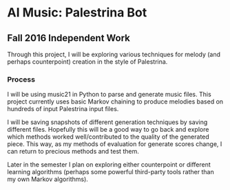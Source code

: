# AI Music: Palestrina Bot
## Fall 2016 Independent Work

Through this project, I will be exploring various techniques for melody (and perhaps counterpoint) creation in the style of Palestrina.

### Process
I will be using music21 in Python to parse and generate music files. This project currently uses basic Markov chaining to produce melodies based on hundreds of input Palestrina input files.

I will be saving snapshots of different generation techniques by saving different files. Hopefully this will be a good way to go back and explore which methods worked well/contributed to the quality of the generated piece. This way, as my methods of evaluation for generate scores change, I can return to precious methods and test them.

Later in the semester I plan on exploring either counterpoint or different learning algorithms (perhaps some powerful third-party tools rather than my own Markov algorithms).
